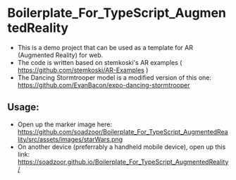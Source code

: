 # Boilerplate_For_TypeScript_AugmentedReality

- This is a demo project that can be used as a template for AR (Augmented Reality) for web.
- The code is written based on stemkoski's AR examples ( https://github.com/stemkoski/AR-Examples )
- The Dancing Stormtrooper model is a modified version of this one: https://github.com/EvanBacon/expo-dancing-stormtrooper

## Usage:
- Open up the marker image here: https://github.com/soadzoor/Boilerplate_For_TypeScript_AugmentedReality/src/assets/images/starWars.png
- On another device (preferrably a handheld mobile device), open up this link: https://soadzoor.github.io/Boilerplate_For_TypeScript_AugmentedReality/

